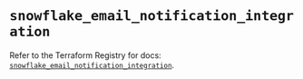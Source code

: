 # `snowflake_email_notification_integration`

Refer to the Terraform Registry for docs: [`snowflake_email_notification_integration`](https://registry.terraform.io/providers/snowflakedb/snowflake/2.5.0/docs/resources/email_notification_integration).
